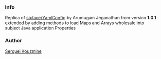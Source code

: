 ### Info


Replica of [sixface/YamlConfig](https://github.com/jsixface/YamlConfig) by Arumugam Jeganathan from version __1.0.1__ 
extended
by adding methods to load Maps and Arrays wholesale into subject Java application Properties


### Author
[Serguei Kouzmine](kouzmine_serguei@yahoo.com)
